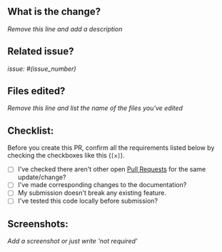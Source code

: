## What is the change?
*Remove this line and add a description*

## Related issue?
*issue: #(issue_number)*

## Files edited?
*Remove this line and list the name of the files you've edited*

## Checklist:
Before you create this PR, confirm all the requirements listed below by checking the checkboxes like this (`[x]`).

- [ ] I've checked there aren't other open [Pull Requests](https://github.com/raghavSharma1472/RecipeBookFlutter/issues) for the same update/change?
- [ ] I've made corresponding changes to the documentation?
- [ ] My submission doesn't break any existing feature.
- [ ] I've tested this code locally before submission?

## Screenshots:
*Add a screenshot or just write 'not required'*
